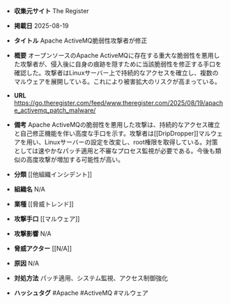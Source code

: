 - **収集元サイト**
The Register

- **掲載日**
2025-08-19

- **タイトル**
Apache ActiveMQ脆弱性攻撃者が修正

- **概要**
オープンソースのApache ActiveMQに存在する重大な脆弱性を悪用した攻撃者が、侵入後に自身の痕跡を隠すために当該脆弱性を修正する手口を確認した。攻撃者はLinuxサーバー上で持続的なアクセスを確立し、複数のマルウェアを展開している。これにより被害拡大のリスクが高まっている。

- **URL**
https://go.theregister.com/feed/www.theregister.com/2025/08/19/apache_activemq_patch_malware/

- **備考**
Apache ActiveMQの脆弱性を悪用した攻撃は、持続的なアクセス確立と自己修正機能を伴い高度な手口を示す。攻撃者は[[DripDropper]]マルウェアを用い、Linuxサーバーの設定を改変し、root権限を取得している。対策としては速やかなパッチ適用と不審なプロセス監視が必要である。今後も類似の高度攻撃が増加する可能性が高い。

- **分類**
[[他組織インシデント]]

- **組織名**
N/A

- **業種**
[[脅威トレンド]]

- **攻撃手口**
[[マルウェア]]

- **攻撃影響**
N/A

- **脅威アクター**
[[N/A]]

- **原因**
N/A

- **対処方法**
パッチ適用、システム監視、アクセス制御強化

- **ハッシュタグ**
#Apache #ActiveMQ #マルウェア
